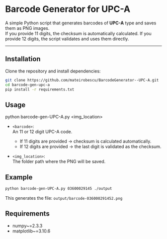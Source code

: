 # Barcode Generator for UPC-A

A simple Python script that generates barcodes of **UPC-A** type and saves them as PNG images.  
If you provide 11 digits, the checksum is automatically calculated. If you provide 12 digits, the script validates and uses them directly.

---

## Installation

Clone the repository and install dependencies:

```bash
git clone https://github.com/mateirobescu/BarcodeGenerator--UPC-A.git
cd barcode-gen-upc-a
pip install -r requirements.txt
```

## Usage
python barcode-gen-UPC-A.py <barcode> <img_location>

- `<barcode>`:  
  An 11 or 12 digit UPC-A code.  
  - If 11 digits are provided → checksum is calculated automatically.  
  - If 12 digits are provided → the last digit is validated as the checksum.  

- `<img_location>`:  
  The folder path where the PNG will be saved.

## Example 

```bash
python barcode-gen-UPC-A.py 03600029145 ./output
```
This generates the file:
  `output/barcode-036000291452.png`

## Requirements
- numpy~=2.3.3
- matplotlib~=3.10.6
